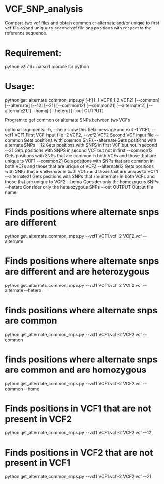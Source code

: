 # VCF_SNP_analysis
Compare two vcf files and obtain common or alternate and/or unique to first vcf file or/and unique to second vcf file snp positions with respect to the reference sequence.

# Requirement:
python v2.7.6+
natsort module for python

# Usage:
python get_alternate_common_snps.py [-h] [-1 VCF1] [-2 VCF2] [--common]
                                    [--alternate] [--12] [--21] [--common12]
                                    [--common21] [--alternate12]
                                    [--alternate21] [--homo] [--hetero]
                                    [--out OUTPUT]

Program to get common or alternate SNPs between two VCFs

optional arguments:
  -h, --help            show this help message and exit
  -1 VCF1, --vcf1 VCF1  First VCF input file
  -2 VCF2, --vcf2 VCF2  Second VCF input file
  --common              Gets positions with common SNPs
  --alternate           Gets positions with alternate SNPs
  --12                  Gets positions with SNPS in first VCF but not in
                        second
  --21                  Gets positions with SNPS in second VCF but not in
                        first
  --common12            Gets positions with SNPs that are common in both VCFs
                        and those that are unique to VCF1
  --common21            Gets positons with SNPs that are common in both VCFs
                        and those that are unique ot VCF2
  --alternate12         Gets positions with SNPs that are alternate in both
                        VCFs and those that are unique to VCF1
  --alternate21         Gets positions with SNPs that are alternate in both
                        VCFs and those that are unique to VCF2
  --homo                Consider only the homozygous SNPs
  --hetero              Consider only the heterozygous SNPs
  --out OUTPUT          Output file name


# Finds positions where alternate snps are different
python get_alternate_common_snps.py --vcf1 VCF1.vcf -2 VCF2.vcf --alternate

# Finds positions where alternate snps are different and are heterozygous
python get_alternate_common_snps.py --vcf1 VCF1.vcf -2 VCF2.vcf --alternate --hetero

# finds positions where alternate snps are common
python get_alternate_common_snps.py --vcf1 VCF1.vcf -2 VCF2.vcf --common

# finds positions where alternate snps are common and are homozygous
python get_alternate_common_snps.py --vcf1 VCF1.vcf -2 VCF2.vcf --common --homo

# Finds positions in VCF1 that are not present in VCF2
python get_alternate_common_snps.py --vcf1 VCF1.vcf -2 VCF2.vcf --12

# Finds positions in VCF2 that are not present in VCF1
python get_alternate_common_snps.py --vcf1 VCF1.vcf -2 VCF2.vcf --21

